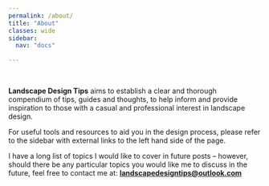 ```yaml
---
permalink: /about/
title: "About"
classes: wide
sidebar:
  nav: "docs"

---
```

 
<BR>

  
**Landscape Design Tips** aims  to establish a clear and thorough compendium of tips, guides and thoughts, to help inform and provide inspiration to those with a casual and professional interest in landscape design. 

For useful tools and resources to aid you in the design process, please refer to the sidebar with external links to the left hand side of the page.

I have a long list of topics I would like to cover in future posts – however, should there be any particular topics you would like me to discuss in the future, feel free to contact me at: **landscapedesigntips@outlook.com**

